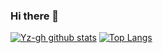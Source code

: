 ### Hi there 👋

[![Yz-gh github stats](https://github-readme-stats.vercel.app/api?username=Yz-gh&count_private=true&show_icons=true&theme=tokyonight&border_color=89cff0)](https://github.com/Yz-gh)
[![Top Langs](https://github-readme-stats.vercel.app/api/top-langs/?username=Yz-gh&layout=compact&theme=tokyonight&title_color=ffffff&border_color=89cff0)](https://github.com/Yz-gh)

<!--
**Yz-gh/Yz-gh** is a ✨ _special_ ✨ repository because its `README.md` (this file) appears on your GitHub profile.

Here are some ideas to get you started:

- 🔭 I’m currently working on ...
- 🌱 I’m currently learning ...
- 👯 I’m looking to collaborate on ...
- 🤔 I’m looking for help with ...
- 💬 Ask me about ...
- 📫 How to reach me: ...
- 😄 Pronouns: ...
- ⚡ Fun fact: ...
-->
